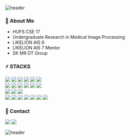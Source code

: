 ![header](https://capsule-render.vercel.app/api?type=slice&color=6C2DC7&height=80&section=header&text=nuyhc&fontSize=45&fontColor=FFFFFF&fontAlign=85&fontAlignY=25&rotate=7)

### 🧷 About Me
- HUFS CSE 17
- Undergraduate Research in Medical Image Processing
- LIKELION AIS 6
- LIKELION AIS 7 Mentor
- SK MR DT Group

### ⚡ STACKS
<img src="https://img.shields.io/badge/C-A8B9CC?style=flat&logo=c&logoColor=FFFFFF&"/> <img src="https://img.shields.io/badge/C++-00599C?style=flat&logo=cplusplus&logoColor=FFFFFF&"/> <img src="https://img.shields.io/badge/Python-3776AB?style=flat&logo=python&logoColor=FFFFFF&"/> <img src="https://img.shields.io/badge/MySQL-4479A1?style=flat&logo=mysql&logoColor=FFFFFF&"/> <img src="https://img.shields.io/badge/Markdown-000000?style=flat&logo=markdown&logoColor=FFFFFF&"/> <img src="https://img.shields.io/badge/LaTeX-008080?style=flat&logo=latex&logoColor=FFFFFF&"/>  
<img src="https://img.shields.io/badge/Numpy-013243?style=flat&logo=numpy&logoColor=FFFFFF&"/> <img src="https://img.shields.io/badge/Pandas-150458?style=flat&logo=pandas&logoColor=FFFFFF&"/> <img src="https://img.shields.io/badge/Scikit%20Learn-7931E?style=flat&logo=scikitlearn&logoColor=FFFFFF&"/> <img src="https://img.shields.io/badge/TensorFlow-FF6F00?style=flat&logo=tensorflow&logoColor=FFFFFF&"/> <img src="https://img.shields.io/badge/Keras-D00000?style=flat&logo=keras&logoColor=FFFFFF&"/> <img src="https://img.shields.io/badge/PyTorch-EE4C2C?style=flat&logo=pytorch&logoColor=FFFFFF&"/>  
<img src="https://img.shields.io/badge/win32com-0078D6?style=flat&logo=windows&logoColor=FFFFFF&"/> <img src="https://img.shields.io/badge/PyQt5-41CD52?style=flat&logo=qt&logoColor=FFFFFF&"/> <img src="https://img.shields.io/badge/Selenium-43B02A?style=flat&logo=selenium&logoColor=FFFFFF&"/>      
<img src="https://img.shields.io/badge/VS Code-007ACC?style=flat&logo=visualstudiocode&logoColor=FFFFFF&"/> <img src="https://img.shields.io/badge/Jupyter-F37626?style=flat&logo=jupyter&logoColor=FFFFFF&"/> <img src="https://img.shields.io/badge/Anaconda-44A833?style=flat&logo=anaconda&logoColor=FFFFFF&"/> <img src="https://img.shields.io/badge/notion-000000?style=flat&logo=notion&logoColor=FFFFFF&"/> <img src="https://img.shields.io/badge/Discord-5865F2?style=flat&logo=discord&logoColor=FFFFFF&"/> <img src="https://img.shields.io/badge/Git-F05032?style=flat&logo=git&logoColor=FFFFFF&"/> <img src="https://img.shields.io/badge/GitHub-181717?style=flat&logo=github&logoColor=FFFFFF&"/>

### 💬 Contact
<a href="https://nuyhc.github.io/"><img src="https://img.shields.io/badge/Blog-AFB4FF?style=flat&logo=githubpages&logoColor=FFFFFF"/></a>
<a href="https://www.notion.so/7c2f421cc2844b64869e50b8260c499a"><img src="https://img.shields.io/badge/Resume-B1E1FF?style=flat&logo=notion&logoColor=FFFFFF"/></a>

![header](https://capsule-render.vercel.app/api?type=slice&color=6C2DC7&height=80&section=footer)
